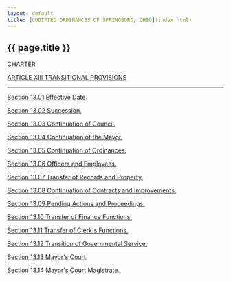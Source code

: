 ```yaml
---
layout: default 
title: [CODIFIED ORDINANCES OF SPRINGBORO, OHIO](index.html) 
---
```


{{ page.title }}
----------------

[CHARTER](1289a412.html)

[ARTICLE XIII TRANSITIONAL PROVISIONS](14b0a412.html)

---

[Section 13.01 Effective Date.](14b2a412.html)

[Section 13.02 Succession.](14b6a412.html)

[Section 13.03 Continuation of Council.](14bba412.html)

[Section 13.04 Continuation of the Mayor.](14bfa412.html)

[Section 13.05 Continuation of Ordinances.](14c3a412.html)

[Section 13.06 Officers and Employees.](14c7a412.html)

[Section 13.07 Transfer of Records and Property.](14cda412.html)

[Section 13.08 Continuation of Contracts and
Improvements.](14d1a412.html)

[Section 13.09 Pending Actions and Proceedings.](14d6a412.html)

[Section 13.10 Transfer of Finance Functions.](14daa412.html)

[Section 13.11 Transfer of Clerk's Functions.](14dfa412.html)

[Section 13.12 Transition of Governmental Service.](14e3a412.html)

[Section 13.13 Mayor's Court.](14e7a412.html)

[Section 13.14 Mayor's Court Magistrate.](14eba412.html)
